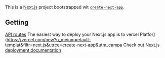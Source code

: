 This is a [Next.js](https://nextjs.org) project bootstrapped wit [`create-next-app`](https://nextjs.org/docs/pages/api-reference/create-next-app).

## Getting 
[API routes](https://nextjs.org/docs/pages/building-your-pplication/routng/ap-routes)
The easiest way to deploy your Next.js app is to vercel Platfor](https://vercel.com/new?u_meium=efault-templat&filtr=next.js&utrce=create-next-app&utm_campa
Check out [Next.js deployment documentation](https://nextjs.org/docs/pages/building-your-application/deployin) 
